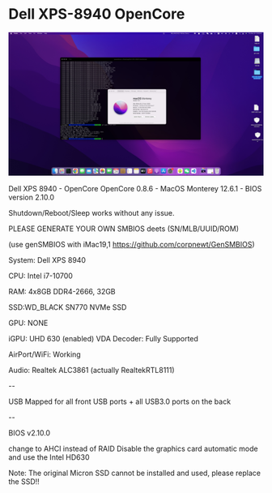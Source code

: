 # Dell XPS-8940 OpenCore

![Alt text](/screenshot.jpg?raw=true "Screenshot")

Dell XPS 8940 - OpenCore
OpenCore 0.8.6 - MacOS Monterey 12.6.1 - BIOS version 2.10.0

Shutdown/Reboot/Sleep works without any issue.

PLEASE GENERATE YOUR OWN SMBIOS deets (SN/MLB/UUID/ROM)

(use genSMBIOS with iMac19,1 https://github.com/corpnewt/GenSMBIOS)

System: Dell XPS 8940

CPU: Intel i7-10700

RAM: 4x8GB DDR4-2666, 32GB

SSD:WD_BLACK SN770 NVMe SSD 

GPU: NONE

iGPU: UHD 630 (enabled)
VDA Decoder: Fully Supported

AirPort/WiFi: Working

Audio: Realtek ALC3861 (actually RealtekRTL8111)


--

USB Mapped for all front USB ports + all USB3.0 ports on the back

--

BIOS v2.10.0

change to AHCI instead of RAID
Disable the graphics card automatic mode and use the Intel HD630

Note: The original Micron SSD cannot be installed and used, please replace the SSD!!
